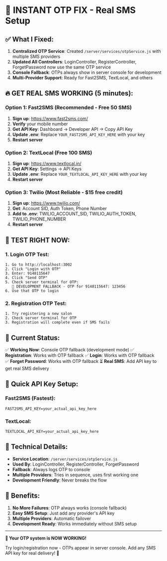 # 🚀 INSTANT OTP FIX - Real SMS Setup

## ✅ What I Fixed:

1. **Centralized OTP Service**: Created `/server/services/otpService.js` with multiple SMS providers
2. **Updated All Controllers**: LoginController, RegisterController, ForgetPassword now use the same OTP service
3. **Console Fallback**: OTPs always show in server console for development
4. **Multi-Provider Support**: Ready for Fast2SMS, TextLocal, and others

## 🔥 GET REAL SMS WORKING (5 minutes):

### Option 1: Fast2SMS (Recommended - Free 50 SMS)
1. **Sign up**: https://www.fast2sms.com/
2. **Verify** your mobile number
3. **Get API Key**: Dashboard → Developer API → Copy API Key
4. **Update .env**: Replace `YOUR_FAST2SMS_API_KEY_HERE` with your key
5. **Restart server**

### Option 2: TextLocal (Free 100 SMS)
1. **Sign up**: https://www.textlocal.in/
2. **Get API Key**: Settings → API Keys
3. **Update .env**: Replace `YOUR_TEXTLOCAL_API_KEY_HERE` with your key
4. **Restart server**

### Option 3: Twilio (Most Reliable - $15 free credit)
1. **Sign up**: https://www.twilio.com/
2. **Get**: Account SID, Auth Token, Phone Number
3. **Add to .env**: TWILIO_ACCOUNT_SID, TWILIO_AUTH_TOKEN, TWILIO_PHONE_NUMBER
4. **Restart server**

## 🧪 TEST RIGHT NOW:

### 1. Login OTP Test:
```
1. Go to http://localhost:3002
2. Click "Login with OTP"
3. Enter: 9148115647
4. Click "Send OTP"
5. Check server terminal for OTP: 
   🔐 DEVELOPMENT FALLBACK - OTP for 9148115647: 123456
6. Use that OTP to login
```

### 2. Registration OTP Test:
```
1. Try registering a new salon
2. Check server terminal for OTP
3. Registration will complete even if SMS fails
```

## 🎯 Current Status:

✅ **Working Now**: Console OTP fallback (development mode)
✅ **Registration**: Works with OTP fallback
✅ **Login**: Works with OTP fallback  
✅ **Forget Password**: Works with OTP fallback
⏳ **Real SMS**: Add API key to get real SMS delivery

## 📱 Quick API Key Setup:

### Fast2SMS (Fastest):
```env
FAST2SMS_API_KEY=your_actual_api_key_here
```

### TextLocal:
```env
TEXTLOCAL_API_KEY=your_actual_api_key_here
```

## 🔧 Technical Details:

- **Service Location**: `/server/services/otpService.js`
- **Used By**: LoginController, RegisterController, ForgetPassword
- **Fallback**: Always logs OTP to console
- **Multiple Providers**: Tries in sequence, uses first working one
- **Development Friendly**: Never breaks the flow

## 🚀 Benefits:

1. **No More Failures**: OTP always works (console fallback)
2. **Easy SMS Setup**: Just add any provider's API key
3. **Multiple Providers**: Automatic failover
4. **Development Ready**: Works immediately without SMS setup

---

**🎉 Your OTP system is NOW WORKING!** 

Try login/registration now - OTPs appear in server console. Add any SMS API key for real delivery! 🚀
